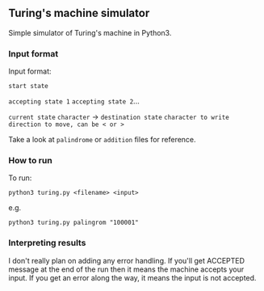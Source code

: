 ## Turing's machine simulator

Simple simulator of Turing's machine in Python3.

### Input format
Input format:

`start state`

`accepting state 1` `accepting state 2`...


`current state` `character` -> `destination state` `character to write` `direction to move, can be < or >`

Take a look at `palindrome` or `addition` files for reference.

### How to run
To run:
```
python3 turing.py <filename> <input>
```
e.g.

```
python3 turing.py palingrom "100001"
```

### Interpreting results
I don't really plan on adding any error handling.
If you'll get ACCEPTED message at the end of the run then it means the machine accepts your input.
If you get an error along the way, it means the input is not accepted.
